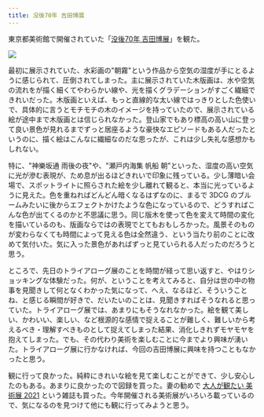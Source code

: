 ```yaml
---
title: 没後70年 吉田博展
---
```


東京都美術館で開催されていた「[没後70年 吉田博展](https://yoshida-exhn.jp/)」を観た。

![](/images/20210307-yoshida-exhn.jpg)

最初に展示されていた、水彩画の"朝霧"という作品から空気の湿度が手にとるように感じられて、圧倒されてしまった。主に展示されていた木版画は、水や空気の流れをが描く細くてやわらかい線や、光を描くグラデーションがすごく繊細できれいだった。木版画といえば、もっと直線的な太い線ではっきりとした色使いで、具体的に言うとモチモチの木のイメージを持っていたので、展示されている絵が途中まで木版画とは信じられなかった。登山家でもあり標高の高い山に登って良い景色が見れるまでずっと居座るような豪快なエピソードもある人だったというのに、描く絵はこんなに繊細なのだな思ったが、これは少し失礼な感想かもしれない。

特に、"神樂坂通 雨後の夜"や、"瀬戸内海集 帆船 朝"といった、湿度の高い空気に光が滲む表現が、ため息が出るほどきれいで印象に残っている。少し薄暗い会場で、スポットライトに照らされた絵を少し離れて観ると、本当に光っているように見えた。色を重ねればどんどん暗くなるはずなのに、まるで 3DCG のブルームみたいに後からエフェクトかけたような色になっているので、どうすればこんな色が出てくるのかと不思議に思う。同じ版木を使って色を変えて時間の変化を描いているのも、版画ならではの表現でとてもおもしろかった。風景そのものが変わらなくても時間によって見える色は全然違う、という当たり前のことに改めて気付いた。気に入った景色があればずっと見ていられる人だったのだろうと思う。

ところで、先日のトライアローグ展のことを時間が経って思い返すと、やはりショッキングな体験だった。何が、ということを考えてみると、自分は世の中の物事を見聞きして何となくわかった気になって、へえ、なるほど、そういうことね、と感じる瞬間が好きで、だいたいのことは、見聞きすればそうなれると思っていた。トライアローグ展では、あまりにもそうなれなかった。絵を観て美しい、かわいい、楽しい、など根源的な感情で捉えることが難しく、難しいから考えるべき・理解すべきものとして捉えてしまった結果、消化しきれずモヤモヤを抱えてしまった。でも、その代わり美術を楽しむことに今までより興味が湧いた。トライアローグ展に行かなければ、今回の吉田博展に興味を持つこともなかったと思う。

観に行って良かった。純粋にきれいな絵を見て楽しむことができて、少し安心したのもある。あまりに良かったので図録を買った。妻の勧めで [大人が観たい 美術展 2021](https://www.amazon.co.jp/dp/B08VM82YRN) という雑誌も買った。今年開催される美術展がいろいろ載っているので、気になるのを見つけて他にも観に行ってみようと思う。